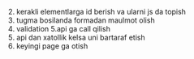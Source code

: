 <!-- 1. ui chizish -->

2. kerakli elementlarga id berish va ularni js da topish
3. tugma bosilanda formadan maulmot olish
4. validation
   5.api ga call qilish
5. api dan xatollik kelsa uni bartaraf etish
6. keyingi page ga otish
   <!-- 8. ui chizish -->
   <!-- 9. ui chizish -->
